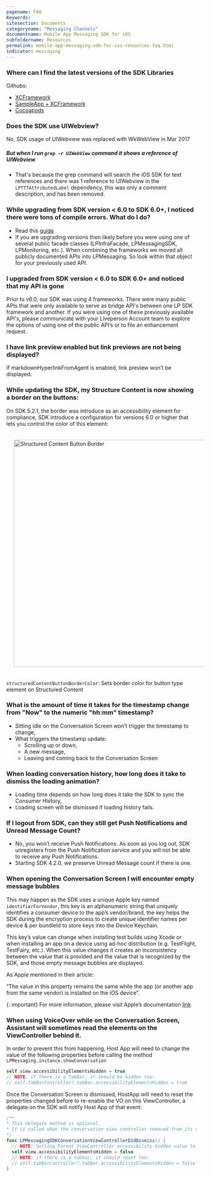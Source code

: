 ```yaml
---
pagename: FAQ
Keywords:
sitesection: Documents
categoryname: "Messaging Channels"
documentname: Mobile App Messaging SDK for iOS
subfoldername: Resources
permalink: mobile-app-messaging-sdk-for-ios-resources-faq.html
indicator: messaging
---
```


### Where can I find the latest versions of the SDK Libraries

Githubs:
- [XCFramework](https://github.com/LivePersonInc/iOSFrameworks)
- [SampleApp + XCFramework](https://github.com/LP-Messaging/iOS-Messaging-SDK)
- [Cocoapods](https://github.com/LivePersonInc/iOSPodSpecs)

### Does the SDK use UIWebview?
No, SDK usage of UIWebview was replaced with WkWebView in Mar 2017

##### But when I run `grep -r UIWebView` command it shows a reference of UIWebview

- That's because the grep command will search the iOS SDK for text references and there was 1 reference to UIWebview in the `LPTTTAttributedLabel` dependency, this was only a comment description, and has been removed.

### While upgrading from SDK version < 6.0 to SDK 6.0+, I noticed there were tons of compile errors. What do I do? 

- Read this [guide](mobile-app-messaging-sdk-for-ios-quick-starts-quick-start-6-0-and-up-xcframework-support.html)
- If you are upgrading versions then likely before you were using one of several public facade classes (LPInfraFacade, LPMessagingSDK, LPMonitoring, etc.).  When combining the frameworks we moved all publicly documented APIs into LPMessaging.  So look within that object for your previously used API.

### I upgraded  from SDK version < 6.0 to SDK 6.0+ and noticed that my API is gone

Prior to v6.0, our  SDK was using 4 frameworks.  There were many public APIs that were only available to serve as bridge API's between one LP SDK framework and another.  If you were using one of these previously available API's, please communicate with your Liveperson Account team to explore the options of using one of the public API’s or to file an enhancement request.

### I have link preview enabled but link previews are not being displayed?

If markdownHyperlinkFromAgent is enabled, link preview won’t be displayed.

### While updating the SDK, my Structure Content is now showing a border on the buttons:

On SDK 5.2.1, the border was introduce as an accessibility element for compliance, SDK introduce a configuration for versions 6.0 or higher that lets you control the color of this element:

<img src="../../../../img/structuredContentButtonBorderColor.png" alt="Structured Content Button Border" style="width: 600px;padding: 20px;">

`structuredContentButtonBorderColor`: Sets border color for button type element on Structured Content

### What is the amount of time it takes for the timestamp change from "Now" to the numeric "hh:mm" timestamp?

- Sitting idle on the Conversation Screen won’t trigger the timestamp to change,
- What triggers the timestamp update:
  - Scrolling up or down,
  - A new message,
  - Leaving and coming back to the Conversation Screen

### When loading conversation history, how long does it take to dismiss the loading animation?

- Loading time depends on how long does it take the SDK to sync the Consumer History,
- Loading screen will be dismissed if loading history fails.

### If I logout from SDK, can they still get Push Notifications and Unread Message Count?

- No, you won’t receive Push Notifications. As soon as you log out, SDK unregisters from the Push Notification service and you will not be able to receive any Push Notifications.
- Starting SDK 4.2.0, we preserve Unread Message count if there is one.

### When opening the Conversation Screen I will encounter empty message bubbles

This may happen as the SDK uses a unique Apple key named `identifierForVendor`, this key is an alphanumeric string that uniquely identifies a consumer device to the app’s vendor/brand, the key helps the SDK during the encryption process to create unique identifier names per device & per bundleId to store keys into the Device Keychain.

This key’s value can change when installing test builds using Xcode or when installing an app on a device using ad-hoc distribution (e.g. TestFlight, TestFairy, etc.). When this value changes it creates an inconsistency between the value that is provided and the value that is recognized by the SDK, and those empty message bubbles are displayed.

As Apple mentioned in their article:

“The value in this property remains the same while the app (or another app from the same vendor) is installed on the iOS device”. 

{:.important}
For more information, please visit Apple’s documentation [link](https://developer.apple.com/documentation/uikit/uidevice/1620059-identifierforvendor)

### When using VoiceOver while on the Conversation Screen, Assistant will sometimes read the elements on the ViewController behind it.

In order to prevent this from happening, Host App will need to change the value of the following properties before calling the method `LPMessaging.instance.showConversation`

```swift
self.view.accessibilityElementsHidden = true
// NOTE: if there is a TabBar, it should be hidden too:
// self.tabBarController?.tabBar.accessibilityElementsHidden = true
```

Once the Conversation Screen is dismissed, HostApp will need to reset the properties changed before to re-enable the VO on this ViewController, a delegate on the SDK will notify Host App of that event:

```swift
/**
* This delegate method is optional.
* It is called when the conversation view controller removed from its container view controller or window.
*/
func LPMessagingSDKConversationViewControllerDidDismiss() {
  // NOTE: Setting Parent ViewController accessibility hidden value to true, so VO will read the elements on this View
  self.view.accessibilityElementsHidden = false
  // NOTE: if there is a tabbar, it should reset too:
  // self.tabBarController?.tabBar.accessibilityElementsHidden = false
}
```